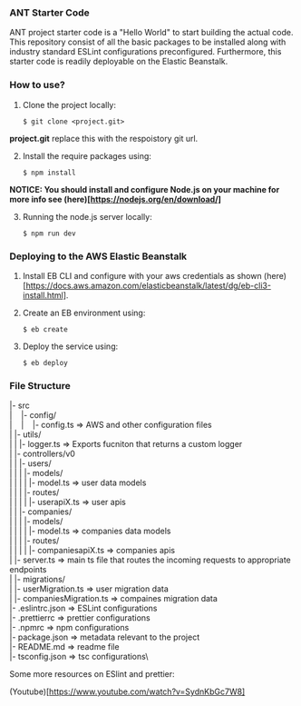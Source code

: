 ### ANT Starter Code

ANT project starter code is a "Hello World" to start building the actual code. This repository consist of all the basic packages to be installed along with industry standard ESLint configurations preconfigured. Furthermore, this starter code is readily deployable on the Elastic Beanstalk.

### How to use?

1. Clone the project locally:

   `$ git clone <project.git>`

**project.git** replace this with the respoistory git url.

2. Install the require packages using:

   `$ npm install`

**NOTICE: You should install and configure Node.js on your machine for more info see (here)[https://nodejs.org/en/download/]**

3. Running the node.js server locally:

   `$ npm run dev`

### Deploying to the AWS Elastic Beanstalk

1. Install EB CLI and configure with your aws credentials as shown (here)[https://docs.aws.amazon.com/elasticbeanstalk/latest/dg/eb-cli3-install.html].

2. Create an EB environment using:

   `$ eb create`

3. Deploy the service using:

   `$ eb deploy`

### File Structure

|\- src\
|&nbsp;&nbsp;&nbsp;&nbsp;|\- config/\
|&nbsp;&nbsp;&nbsp;&nbsp;|&nbsp;&nbsp;&nbsp;&nbsp;|\- config.ts => AWS and other configuration files\
|   |\- utils/\
|   |   |\- logger.ts => Exports fucniton that returns a custom logger\
|   |\- controllers/v0\
|   |   |\- users/\
|   |   |   |\- models/\
|   |   |   |   |\- model.ts => user data models\
|   |   |   |\- routes/\
|   |   |   |   |\- userapiX.ts => user apis\
|   |   |\- companies/\
|   |   |   |\- models/\
|   |   |   |   |\- model.ts => companies data models\
|   |   |   |\- routes/\
|   |   |   |   |\- companiesapiX.ts => companies apis\
|   |\- server.ts => main ts file that routes the incoming requests to appropriate endpoints\
|   |\- migrations/\
|       |\- userMigration.ts => user migration data\
|       |\- companiesMigration.ts => compaines migration data\
|\- .eslintrc.json => ESLint configurations\
|\- .prettierrc => prettier configurations\
|\- .npmrc => npm configurations\
|\- package.json => metadata relevant to the project\
|\- README.md => readme file\
|\- tsconfig.json => tsc configurations\

Some more resources on ESlint and prettier:

(Youtube)[https://www.youtube.com/watch?v=SydnKbGc7W8]
